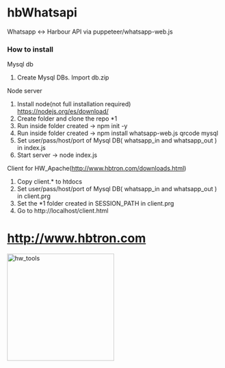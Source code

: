 # hbWhatsapi
Whatsapp <-> Harbour API via puppeteer/whatsapp-web.js


### How to install

Mysql db
1) Create Mysql DBs. Import db.zip

Node server 

1) Install node(not full installation required) https://nodejs.org/es/download/
2) Create folder and clone the repo *1
3) Run inside folder created -> npm init -y 
4) Run inside folder created -> npm install whatsapp-web.js qrcode mysql
5) Set user/pass/host/port of Mysql DB( whatsapp_in and whatsapp_out ) in index.js
6) Start server -> node index.js

Client for HW_Apache(http://www.hbtron.com/downloads.html)

1) Copy client.* to htdocs
2) Set user/pass/host/port of Mysql DB( whatsapp_in and whatsapp_out ) in client.prg
3) Set the *1 folder created in SESSION_PATH in client.prg
3) Go to http://localhost/client.html

# http://www.hbtron.com
<img src="http://www.hbtron.com/hwtools512.png" width="250" title="hw_tools">
